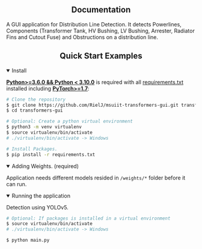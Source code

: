 <div align="center">

</div>

## <div align="center">Documentation</div>

A GUI application for Distribution Line Detection. It detects Powerlines, Components (Transformer Tank, HV Bushing, LV Bushing, Arrester, Radiator Fins and Cutout Fuse) and Obstructions on a distribution line.

## <div align="center">Quick Start Examples</div>

<details open>
<summary>Install</summary>

[**Python>=3.6.0 && Python < 3.10.0**](https://www.python.org/) is required with all
[requirements.txt](https://github.com/RielJ/msuiit-transformers-gui/blob/master/requirements.txt) installed including
[**PyTorch>=1.7**](https://pytorch.org/get-started/locally/):

```bash
# Clone the repository
$ git clone https://github.com/RielJ/msuiit-transformers-gui.git transformers-gui
$ cd transformers-gui

# Optional: Create a python virtual environment
$ python3 -m venv virtualenv
$ source virtualenv/bin/activate
# ./virtualenv/bin/activate -> Windows

# Install Packages.
$ pip install -r requirements.txt
```

</details>
<details open>
<summary>Adding Weights. (required)</summary>

Application needs different models resided in `/weights/*` folder before it can run.


</details>

<details open>
<summary>Running the application</summary>

Detection using YOLOv5. 

```bash
# Optional: If packages is installed in a virtual environment
$ source virtualenv/bin/activate
# ./virtualenv/bin/activate -> Windows

$ python main.py
```

</details>
